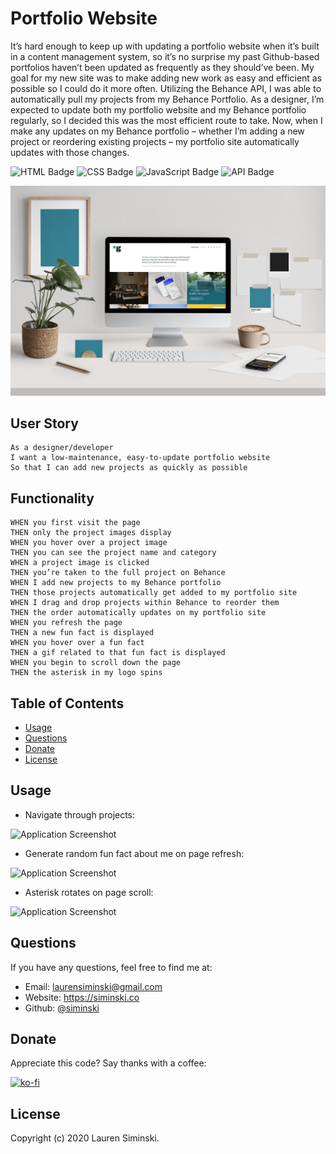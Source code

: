 # Portfolio Website
It’s hard enough to keep up with updating a portfolio website when it’s built in a content management system, so it’s no surprise my past Github-based portfolios haven’t been updated as frequently as they should’ve been. My goal for my new site was to make adding new work as easy and efficient as possible so I could do it more often. Utilizing the Behance API, I was able to automatically pull my projects from my Behance Portfolio. As a designer, I’m expected to update both my portfolio website and my Behance portfolio regularly, so I decided this was the most efficient route to take. Now, when I make any updates on my Behance portfolio – whether I’m adding a new project or reordering existing projects – my portfolio site automatically updates with those changes.

![HTML Badge](https://img.shields.io/badge/-HTML-323795) ![CSS Badge](https://img.shields.io/badge/-CSS-01A990) ![JavaScript Badge](https://img.shields.io/badge/-JavaScript-539436) ![API Badge](https://img.shields.io/badge/-API-F58021)  

![Application Screenshot](img/portfolio.jpg)


## User Story
```
As a designer/developer
I want a low-maintenance, easy-to-update portfolio website
So that I can add new projects as quickly as possible
```


## Functionality
```
WHEN you first visit the page 
THEN only the project images display 
WHEN you hover over a project image 
THEN you can see the project name and category 
WHEN a project image is clicked 
THEN you’re taken to the full project on Behance 
WHEN I add new projects to my Behance portfolio 
THEN those projects automatically get added to my portfolio site 
WHEN I drag and drop projects within Behance to reorder them 
THEN the order automatically updates on my portfolio site 
WHEN you refresh the page 
THEN a new fun fact is displayed 
WHEN you hover over a fun fact 
THEN a gif related to that fun fact is displayed 
WHEN you begin to scroll down the page 
THEN the asterisk in my logo spins
```


## Table of Contents 
* [Usage](#usage)    
* [Questions](#questions) 
* [Donate](#donate)
* [License](#license) 


## Usage
* Navigate through projects:

![Application Screenshot](img/portfolio.gif)

* Generate random fun fact about me on page refresh:

![Application Screenshot](img/funfacts.gif)

* Asterisk rotates on page scroll:

![Application Screenshot](img/spin.gif)


## Questions
If you have any questions, feel free to find me at:
* Email: laurensiminski@gmail.com
* Website: https://siminski.co
* Github: [@siminski](https://github.com/siminski)


## Donate
Appreciate this code? Say thanks with a coffee:

[![ko-fi](https://www.ko-fi.com/img/githubbutton_sm.svg)](https://ko-fi.com/W7W21YVJJ)


## License
Copyright (c) 2020 Lauren Siminski.